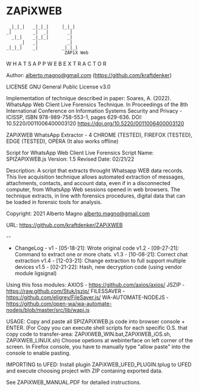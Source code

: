 # ZAPiXWEB

     _|_|_|   _|_|_|     |_|_|	
    _|        _|  _|       _|	
      _|_|    _|_|_|       _|	
         _|   _|           _|	
    _|_|_|    _|         _|_|_|	
	                      ZAPiX Web
W H A T S A P P W E B   E X T R A C T O R						

Author: alberto.magno@gmail.com (https://github.com/kraftdenker)  

LICENSE GNU General Public License v3.0 

Implementation of technique described in paper:
Soares, A. (2022). WhatsApp Web Client Live Forensics Technique. In Proceedings of the 8th International Conference on Information Systems Security and Privacy - ICISSP, ISBN 978-989-758-553-1, pages 629-636. DOI: 10.5220/0011006400003120
https://doi.org/10.5220/0011006400003120

ZAPiXWEB WhatsApp Extractor - 4 CHROME (TESTED), FIREFOX (TESTED), EDGE (TESTED), OPERA 
(It also works offline)

Script for WhatsApp Web Client Live Forensics
Script Name: SPIZAPIXWEB.js
Version: 1.5
Revised Date: 02/21/22

Description: A script that extracts throught Whatsapp WEB data records.
This live acquisition technique allows automated extraction of messages, attachments,
contacts, and account data, even if in a disconnected computer, from WhatsApp Web sessions opened in web
browsers. The technique extracts, in line with forensics procedures, digital data that can be loaded in forensic
tools for analysis. 

Copyright: 2021 Alberto Magno <alberto.magno@gmail.com> 

URL: https://github.com/kraftdenker/ZAPiXWEB

--
- ChangeLog -
v1 		- [05-18-21]: Wrote original code
v1.2	- [09-27-21]: Command to extract one or more chats.
v1.3	- [10-08-21]: Correct chat extraction
v1.4	- [12-03-21]: Change extraction to full support multiple devices
v1.5	- [02-21-22]: Hash, new decryption code (using vendor module ligsignal)

Using this foss modules:
	AXIOS - https://github.com/axios/axios/
	JSZIP - https://raw.github.com/Stuk/jszip/
	FILESSAVER - https://github.com/eligrey/FileSaver.js/
	WA-AUTOMATE-NODEJS - https://github.com/open-wa/wa-automate-nodejs/blob/master/src/lib/wapi.js

USAGE: 
Copy and paste all SPIZAPiXWEB.js code into browser console + ENTER. 
(For Copy you can execute shell scripts for each specific O.S. that copy code to transfer-area: ZAPiXWEB_WIN.bat,ZAPiXWEB_iOS.sh, ZAPiXWEB_LINUX.sh)
Choose opetions at webinterface on left corner of the screen.
In Firefox console, you have to manually type "allow paste" into the console to enable pasting.

IMPORTING to UFED:
Install plugin ZAPiXWEB_UFED_PLUGIN.tplug to UFED and execute choosing project with ZIP contaning exported data.

See ZAPiXWEB_MANUAL.PDF for detailed instructions.

